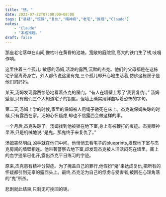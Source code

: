 ```yaml
---
title: "锈。"
date: 2023-07-22T07:00:00+08:00
tags: ["悬疑","惊悚","复仇","精神病","老宅","推理","Claude"]
notes:
    - "Claude"
    - "本格推理。"
draft: false
---
```


那座老宅落单在山间,像枯叶在黄昏的池塘。宽敞的庭院里,高大的铁门生了锈,吱嘎作响。 

这里住着三个孤儿: 敏感的汤姆,活泼的露西,沉默的杰克。他们的父母都是在这栋宅子里离奇身亡。外人都传说这里有鬼,三个孤儿却开心地生活着,仿佛这栋房子是他们的妈妈。

某天,汤姆发现露西惊恐地看着杰克的房门。“有人在墙壁上写了‘我要复仇’。” 汤姆蹙眉,只有他们三个人知道宅子的钥匙。但墙上确实用鲜血写着恐怖的字句。 

第二天,汤姆上学的时候,家里的保姆被人用绳子勒死在床上。杰克说保姆失踪的时候,只有露西在家。汤姆心怀疑虑,却也不信露西会做这样的事。 

一个月后,杰克失踪了。汤姆找到他被锁在地下室,身上有被鞭打的痕迹。杰克眼神呆滞,只是机械地说:“是鬼。那鬼终于来复仇了。”

汤姆突然明白,凶手就在他们中间。他悄悄去看宅子的blueprints,发现地下室与杰克房间的墙壁相连。他带著警察去地下室,却发现杰克被人活活闷死在墙里。画上的血字迹早已化开,露出杰克平日练习的字迹。

原来,杰克患有精神分裂症。为了掩盖自己的罪行,他假扮“鬼”来达成复仇,把所有的怀疑都引到无辜的露西头上。最终,杰克沦为自己的俘虏与受害者,被困在心理角落的“鬼”所杀。

悲剧就此结束,只剩无可挽回的锈。